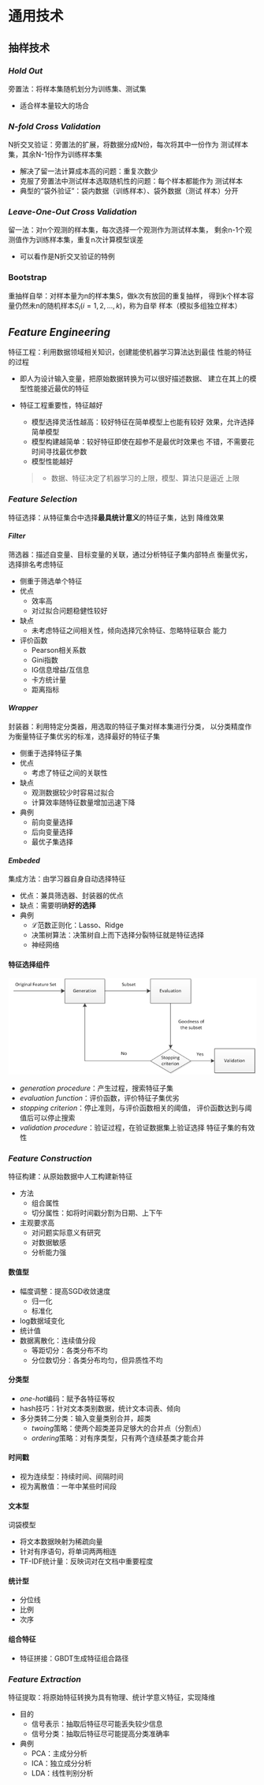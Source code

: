 #	通用技术

##	抽样技术

###	*Hold Out*

旁置法：将样本集随机划分为训练集、测试集

-	适合样本量较大的场合

###	*N-fold Cross Validation*

N折交叉验证：旁置法的扩展，将数据分成N份，每次将其中一份作为
测试样本集，其余N-1份作为训练样本集

-	解决了留一法计算成本高的问题：重复次数少
-	克服了旁置法中测试样本选取随机性的问题：每个样本都能作为
	测试样本
-	典型的“袋外验证”：袋内数据（训练样本）、袋外数据（测试
	样本）分开

###	*Leave-One-Out Cross Validation*

留一法：对n个观测的样本集，每次选择一个观测作为测试样本集，
剩余n-1个观测值作为训练样本集，重复n次计算模型误差

-	可以看作是N折交叉验证的特例

###	Bootstrap

重抽样自举：对样本量为n的样本集S，做k次有放回的重复抽样，
得到k个样本容量仍然未n的随机样本$S_i(i=1,2,...,k)$，称为自举
样本（模拟多组独立样本）

##	*Feature Engineering*

特征工程：利用数据领域相关知识，创建能使机器学习算法达到最佳
性能的特征的过程

-	即人为设计输入变量，把原始数据转换为可以很好描述数据、
	建立在其上的模型性能接近最优的特征

-	特征工程重要性，特征越好
	-	模型选择灵活性越高：较好特征在简单模型上也能有较好
		效果，允许选择简单模型
	-	模型构建越简单：较好特征即使在超参不是最优时效果也
		不错，不需要花时间寻找最优参数
	-	模型性能越好

	> - 数据、特征决定了机器学习的上限，模型、算法只是逼近
		上限

###	*Feature Selection*

特征选择：从特征集合中选择**最具统计意义**的特征子集，达到
降维效果

####	*Filter*

筛选器：描述自变量、目标变量的关联，通过分析特征子集内部特点
衡量优劣，选择排名考虑特征

-	侧重于筛选单个特征
-	优点
	-	效率高
	-	对过拟合问题稳健性较好
-	缺点
	-	未考虑特征之间相关性，倾向选择冗余特征、忽略特征联合
		能力
-	评价函数
	-	Pearson相关系数
	-	Gini指数
	-	IG信息增益/互信息
	-	卡方统计量
	-	距离指标

####	*Wrapper*

封装器：利用特定分类器，用选取的特征子集对样本集进行分类，
以分类精度作为衡量特征子集优劣的标准，选择最好的特征子集

-	侧重于选择特征子集
-	优点
	-	考虑了特征之间的关联性
-	缺点
	-	观测数据较少时容易过拟合
	-	计算效率随特征数量增加迅速下降
-	典例
	-	前向变量选择
	-	后向变量选择
	-	最优子集选择

####	*Embeded*

集成方法：由学习器自身自动选择特征

-	优点：兼具筛选器、封装器的优点
-	缺点：需要明确**好的选择**
-	典例
	-	$\mathcal{L}$范数正则化：Lasso、Ridge
	-	决策树算法：决策树自上而下选择分裂特征就是特征选择
	-	神经网络

####	特征选择组件

![feature_selection_procedure](imgs/feature_selection_procedure.png)

-	*generation procedure*：产生过程，搜索特征子集
-	*evaluation function*：评价函数，评价特征子集优劣
-	*stopping criterion*：停止准则，与评价函数相关的阈值，
	评价函数达到与阈值后可以停止搜索
-	*validation procedure*：验证过程，在验证数据集上验证选择
	特征子集的有效性

###	*Feature Construction*

特征构建：从原始数据中人工构建新特征

-	方法
	-	组合属性
	-	切分属性：如将时间戳分割为日期、上下午
-	主观要求高
	-	对问题实际意义有研究
	-	对数据敏感
	-	分析能力强

####	数值型

-	幅度调整：提高SGD收敛速度
	-	归一化
	-	标准化
-	log数据域变化
-	统计值
-	数据离散化：连续值分段
	-	等距切分：各类分布不均
	-	分位数切分：各类分布均匀，但异质性不均

####	分类型

-	*one-hot*编码：赋予各特征等权
-	hash技巧：针对文本类别数据，统计文本词表、倾向
-	多分类转二分类：输入变量类别合并，超类
	-	*twoing*策略：使两个超类差异足够大的合并点（分割点）
	-	*ordering*策略：对有序类型，只有两个连续基类才能合并

####	时间戳

-	视为连续型：持续时间、间隔时间
-	视为离散值：一年中某些时间段

####	文本型

词袋模型

-	将文本数据映射为稀疏向量
-	针对有序语句，将单词两两相连
-	TF-IDF统计量：反映词对在文档中重要程度

####	统计型

-	分位线
-	比例
-	次序

####	组合特征

-	特征拼接：GBDT生成特征组合路径

###	*Feature Extraction*

特征提取：将原始特征转换为具有物理、统计学意义特征，实现降维

-	目的
	-	信号表示：抽取后特征尽可能丢失较少信息
	-	信号分类：抽取后特征尽可能提高分类准确率
-	典例
	-	PCA：主成分分析
	-	ICA：独立成分分析
	-	LDA：线性判别分析
